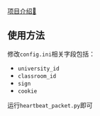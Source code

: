 [项目介绍🚩](https://solisamicus.github.io/toy-project/YuketangAutoplay/)
## 使用方法

修改`config.ini`相关字段包括：

- `university_id`
- `classroom_id`
- `sign`
- `cookie`

运行`heartbeat_packet.py`即可

